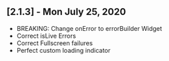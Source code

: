 ## [2.1.3] - Mon July 25, 2020

* BREAKING: Change onError to errorBuilder Widget
* Correct isLive Errors
* Correct Fullscreen failures
* Perfect custom loading indicator

